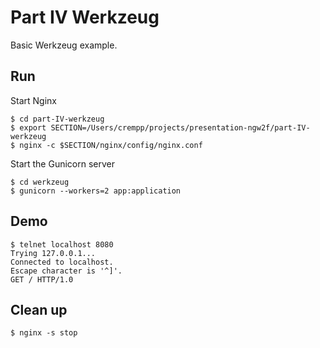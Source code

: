 # Part IV Werkzeug

Basic Werkzeug example.

## Run

Start Nginx

```
$ cd part-IV-werkzeug
$ export SECTION=/Users/crempp/projects/presentation-ngw2f/part-IV-werkzeug
$ nginx -c $SECTION/nginx/config/nginx.conf
```

Start the Gunicorn server

```
$ cd werkzeug
$ gunicorn --workers=2 app:application
```

## Demo

```
$ telnet localhost 8080
Trying 127.0.0.1...
Connected to localhost.
Escape character is '^]'.
GET / HTTP/1.0
```

## Clean up

```
$ nginx -s stop
```